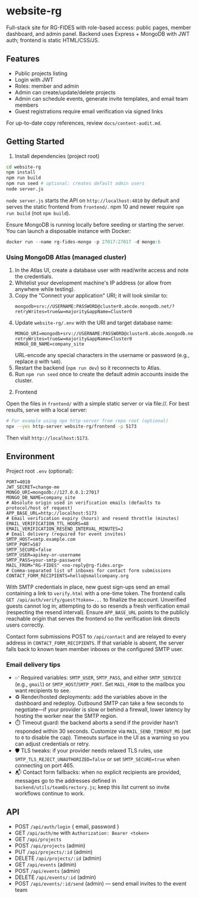 # website-rg

Full-stack site for RG-FIDES with role-based access: public pages, member dashboard, and admin panel. Backend uses Express + MongoDB with JWT auth; frontend is static HTML/CSS/JS.

## Features

- Public projects listing
- Login with JWT
- Roles: member and admin
- Admin can create/update/delete projects
- Admin can schedule events, generate invite templates, and email team members
- Guest registrations require email verification via signed links

For up-to-date copy references, review `docs/content-audit.md`.

## Getting Started

1. Install dependencies (project root)

```bash
cd website-rg
npm install
npm run build
npm run seed # optional: creates default admin users
node server.js
```

`node server.js` starts the API on `http://localhost:4010` by default and serves the static frontend from `frontend/`. npm 10 and newer require `npm run build` (not `npm build`).

Ensure MongoDB is running locally before seeding or starting the server. You can launch a disposable instance with Docker:

```powershell
docker run --name rg-fides-mongo -p 27017:27017 -d mongo:6
```

### Using MongoDB Atlas (managed cluster)

1. In the Atlas UI, create a database user with read/write access and note the credentials.
2. Whitelist your development machine's IP address (or allow from anywhere while testing).
3. Copy the "Connect your application" URI; it will look similar to:
   ```
   mongodb+srv://USERNAME:PASSWORD@cluster0.abcde.mongodb.net/?retryWrites=true&w=majority&appName=Cluster0
   ```
4. Update `website-rg/.env` with the URI and target database name:
   ```
   MONGO_URI=mongodb+srv://USERNAME:PASSWORD@cluster0.abcde.mongodb.net/?retryWrites=true&w=majority&appName=Cluster0
   MONGO_DB_NAME=company_site
   ```
   URL-encode any special characters in the username or password (e.g., replace `@` with `%40`).
5. Restart the backend (`npm run dev`) so it reconnects to Atlas.
6. Run `npm run seed` once to create the default admin accounts inside the cluster.

2) Frontend

Open the files in `frontend/` with a simple static server or via file://. For best results, serve with a local server:

```bash
# For example using npx http-server from repo root (optional)
npx --yes http-server website-rg/frontend -p 5173
```

Then visit `http://localhost:5173`.

## Environment

Project root `.env` (optional):

```
PORT=4010
JWT_SECRET=change-me
MONGO_URI=mongodb://127.0.0.1:27017
MONGO_DB_NAME=company_site
# Absolute origin used in verification emails (defaults to protocol/host of request)
APP_BASE_URL=http://localhost:5173
# Email verification expiry (hours) and resend throttle (minutes)
EMAIL_VERIFICATION_TTL_HOURS=48
EMAIL_VERIFICATION_RESEND_INTERVAL_MINUTES=2
# Email delivery (required for event invites)
SMTP_HOST=smtp.example.com
SMTP_PORT=587
SMTP_SECURE=false
SMTP_USER=apikey-or-username
SMTP_PASS=your-smtp-password
MAIL_FROM="RG-FIDES" <no-reply@rg-fides.org>
# Comma-separated list of inboxes for contact form submissions
CONTACT_FORM_RECIPIENTS=hello@smallcompany.org
```

With SMTP credentials in place, new guest sign-ups send an email containing a link to `verify.html` with a one-time token. The frontend calls `GET /api/auth/verify/guest?token=...` to finalize the account. Unverified guests cannot log in; attempting to do so resends a fresh verification email (respecting the resend interval). Ensure `APP_BASE_URL` points to the publicly reachable origin that serves the frontend so the verification link directs users correctly.

Contact form submissions POST to `/api/contact` and are relayed to every address in `CONTACT_FORM_RECIPIENTS`. If that variable is absent, the server falls back to known team member inboxes or the configured SMTP user.

### Email delivery tips

- ✅ Required variables: `SMTP_USER`, `SMTP_PASS`, and either `SMTP_SERVICE` (e.g., `gmail`) or `SMTP_HOST`/`SMTP_PORT`. Set `MAIL_FROM` to the mailbox you want recipients to see.
- ♻️ Render/hosted deployments: add the variables above in the dashboard and redeploy. Outbound SMTP can take a few seconds to negotiate—if your provider is slow or behind a firewall, lower latency by hosting the worker near the SMTP region.
- ⏱️ Timeout guard: the backend aborts a send if the provider hasn’t responded within 30 seconds. Customize via `MAIL_SEND_TIMEOUT_MS` (set to `0` to disable the cap). Timeouts surface in the UI as a warning so you can adjust credentials or retry.
- 🛡️ TLS tweaks: if your provider needs relaxed TLS rules, use `SMTP_TLS_REJECT_UNAUTHORIZED=false` or set `SMTP_SECURE=true` when connecting on port 465.
- 📬 Contact form fallbacks: when no explicit recipients are provided, messages go to the addresses defined in `backend/utils/teamDirectory.js`; keep this list current so invite workflows continue to work.

## API

- POST `/api/auth/login` { email, password }
- GET `/api/auth/me` with `Authorization: Bearer <token>`
- GET `/api/projects`
- POST `/api/projects` (admin)
- PUT `/api/projects/:id` (admin)
- DELETE `/api/projects/:id` (admin)
- GET `/api/events` (admin)
- POST `/api/events` (admin)
- DELETE `/api/events/:id` (admin)
- POST `/api/events/:id/send` (admin) — send email invites to the event team
